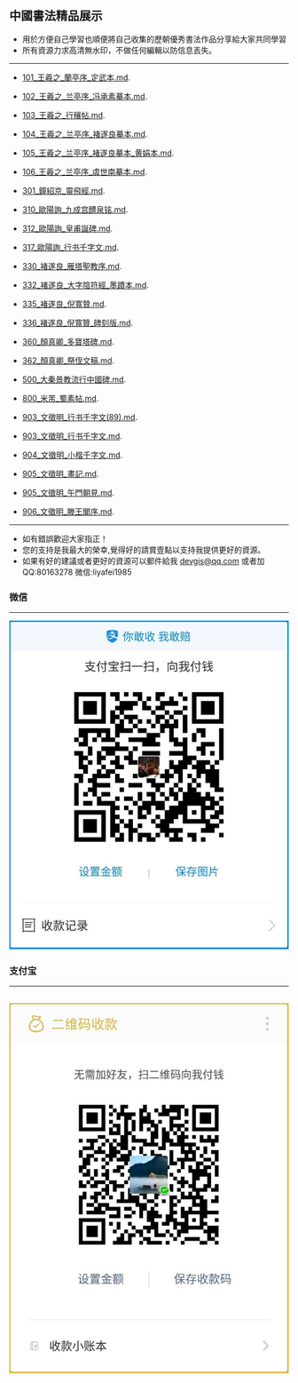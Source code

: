 ## 中國書法精品展示

* 用於方便自己學習也順便將自己收集的歷朝優秀書法作品分享給大家共同學習
* 所有資源力求高清無水印，不做任何編輯以防信息丟失。
--- 
* [101_王羲之_蘭亭序_定武本.md](101_王羲之_蘭亭序_定武本.md "王羲之_蘭亭序_定武本"). 
* [102_王羲之_兰亭序_冯承素摹本.md](102_王羲之_兰亭序_冯承素摹本.md "王羲之_兰亭序_冯承素摹本"). 
* [103_王羲之_行穰帖.md](103_王羲之_行穰帖.md "王羲之_行穰帖"). 
* [104_王羲之_兰亭序_褚遂良摹本.md](104_王羲之_兰亭序_褚遂良摹本.md "王羲之_兰亭序_褚遂良摹本"). 
* [105_王羲之_兰亭序_褚遂良摹本_黄娟本.md](105_王羲之_兰亭序_褚遂良摹本_黄娟本.md "王羲之_兰亭序_褚遂良摹本（黄娟本）"). 
* [106_王羲之_兰亭序_虞世南摹本.md](106_王羲之_兰亭序_虞世南摹本.md "王羲之_兰亭序_虞世南摹本"). 

* [301_鐘紹京_靈飛經.md](301_鐘紹京_靈飛經.md "鐘紹京_靈飛經"). 

* [310_歐陽詢_九成宫醴泉铭.md](310_歐陽詢_九成宫醴泉铭.md "欧阳询_九成宫醴泉铭（故宮藏版本）"). 
* [312_歐陽詢_皇甫誕碑.md](312_歐陽詢_皇甫誕碑.md "歐陽詢_皇甫誕碑（宋拓本）"). 
* [317_歐陽詢_行书千字文.md](317_歐陽詢_行书千字文.md "歐陽詢行书千字文"). 

* [330_褚遂良_雁塔聖教序.md](330_褚遂良_雁塔聖教序.md "褚遂良_雁塔聖教序"). 
* [332_褚遂良_大字陰符經_墨蹟本.md](332_褚遂良_大字陰符經_墨蹟本.md "褚遂良_大字陰符經（墨蹟本）"). 
* [335_褚遂良_倪寬贊.md](335_褚遂良_倪寬贊.md "褚遂良_倪寬贊"). 
* [336_褚遂良_倪寬贊_碑刻版.md](336_褚遂良_倪寬贊_碑刻版.md "褚遂良_倪寬贊（碑刻版）"). 


* [360_顏真卿_多寶塔碑.md](360_顏真卿_多寶塔碑.md "顏真卿_多寶塔碑").
* [362_顏真卿_祭侄文稿.md](362_顏真卿_祭侄文稿.md "顏真卿_祭侄文稿"). 

* [500_大秦景教流行中國碑.md](500_大秦景教流行中國碑.md "大秦景教流行中國碑"). 


* [800_米芾_蜀素帖.md](800_米芾_蜀素帖.md "米芾_蜀素帖"). 

* [903_文徵明_行书千字文(89).md](903_文徵明_行书千字文(89).md "文徵明_行书千字文(八十九歲書)"). 
* [903_文徵明_行书千字文.md](903_文徵明_行书千字文.md "文徵明_行书千字文"). 
* [904_文徵明_小楷千字文.md](904_文徵明_小楷千字文.md "文徵明_小楷千字文"). 
* [905_文徵明_畫記.md](905_文徵明_畫記.md "文徵明_畫記（偽）"). 
* [905_文徵明_午門朝見.md](905_文徵明_午門朝見.md "文徵明_午門朝見"). 
* [906_文徵明_滕王閣序.md](906_文徵明_滕王閣序.md "文徵明_滕王閣序"). 

---
* 如有錯誤歡迎大家指正！
* 您的支持是我最大的榮幸,覺得好的請賞壹點以支持我提供更好的資源。
* 如果有好的建議或者更好的資源可以郵件給我 devgis@qq.com 或者加QQ:80163278 微信:liyafei1985

### 微信
---
![微信收款](zfb.jpg)

### 支付宝
---
![支付宝收款](wx.jpg)
---